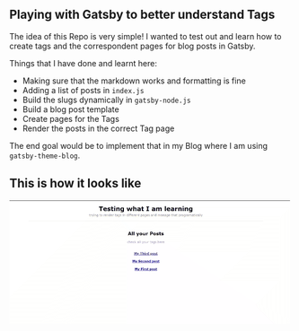## Playing with Gatsby to better understand Tags

The idea of this Repo is very simple! I wanted to test out and learn how to create tags and the correspondent pages for blog posts in Gatsby. 

Things that I have done and learnt here: 
- Making sure that the markdown works and formatting is fine 
- Adding a list of posts in `index.js`
- Build the slugs dynamically in `gatsby-node.js`
- Build a blog post template
- Create pages for the Tags
- Render the posts in the correct Tag page


The end goal would be to implement that in my Blog where I am using `gatsby-theme-blog`.

## This is how it looks like
![](https://github.com/tiagofsanchez/gatsbyBlogTags/blob/master/src/images/blogTags.gif?raw=true)

